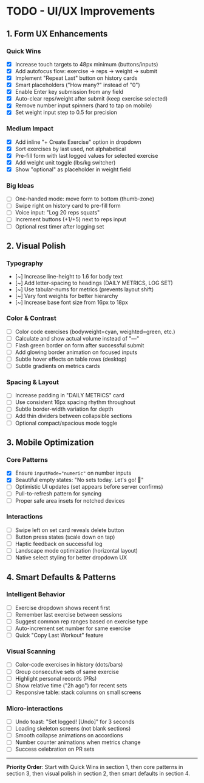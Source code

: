 # TODO - UI/UX Improvements

## 1. Form UX Enhancements

### Quick Wins
- [x] Increase touch targets to 48px minimum (buttons/inputs)
- [x] Add autofocus flow: exercise → reps → weight → submit
- [x] Implement "Repeat Last" button on history cards
- [x] Smart placeholders ("How many?" instead of "0")
- [x] Enable Enter key submission from any field
- [x] Auto-clear reps/weight after submit (keep exercise selected)
- [x] Remove number input spinners (hard to tap on mobile)
- [x] Set weight input step to 0.5 for precision

### Medium Impact
- [x] Add inline "+ Create Exercise" option in dropdown
- [x] Sort exercises by last used, not alphabetical
- [x] Pre-fill form with last logged values for selected exercise
- [x] Add weight unit toggle (lbs/kg switcher)
- [x] Show "optional" as placeholder in weight field

### Big Ideas
- [ ] One-handed mode: move form to bottom (thumb-zone)
- [ ] Swipe right on history card to pre-fill form
- [ ] Voice input: "Log 20 reps squats"
- [ ] Increment buttons (+1/+5) next to reps input
- [ ] Optional rest timer after logging set

## 2. Visual Polish

### Typography
- [~] Increase line-height to 1.6 for body text
- [~] Add letter-spacing to headings (DAILY METRICS, LOG SET)
- [~] Use tabular-nums for metrics (prevents layout shift)
- [~] Vary font weights for better hierarchy
- [~] Increase base font size from 16px to 18px

### Color & Contrast
- [ ] Color code exercises (bodyweight=cyan, weighted=green, etc.)
- [ ] Calculate and show actual volume instead of "—"
- [ ] Flash green border on form after successful submit
- [ ] Add glowing border animation on focused inputs
- [ ] Subtle hover effects on table rows (desktop)
- [ ] Subtle gradients on metrics cards

### Spacing & Layout
- [ ] Increase padding in "DAILY METRICS" card
- [ ] Use consistent 16px spacing rhythm throughout
- [ ] Subtle border-width variation for depth
- [ ] Add thin dividers between collapsible sections
- [ ] Optional compact/spacious mode toggle

## 3. Mobile Optimization

### Core Patterns
- [x] Ensure `inputMode="numeric"` on number inputs
- [x] Beautiful empty states: "No sets today. Let's go! 💪"
- [ ] Optimistic UI updates (set appears before server confirms)
- [ ] Pull-to-refresh pattern for syncing
- [ ] Proper safe area insets for notched devices

### Interactions
- [ ] Swipe left on set card reveals delete button
- [ ] Button press states (scale down on tap)
- [ ] Haptic feedback on successful log
- [ ] Landscape mode optimization (horizontal layout)
- [ ] Native select styling for better dropdown UX

## 4. Smart Defaults & Patterns

### Intelligent Behavior
- [ ] Exercise dropdown shows recent first
- [ ] Remember last exercise between sessions
- [ ] Suggest common rep ranges based on exercise type
- [ ] Auto-increment set number for same exercise
- [ ] Quick "Copy Last Workout" feature

### Visual Scanning
- [ ] Color-code exercises in history (dots/bars)
- [ ] Group consecutive sets of same exercise
- [ ] Highlight personal records (PRs)
- [ ] Show relative time ("2h ago") for recent sets
- [ ] Responsive table: stack columns on small screens

### Micro-interactions
- [ ] Undo toast: "Set logged! [Undo]" for 3 seconds
- [ ] Loading skeleton screens (not blank sections)
- [ ] Smooth collapse animations on accordions
- [ ] Number counter animations when metrics change
- [ ] Success celebration on PR sets

---

**Priority Order**: Start with Quick Wins in section 1, then core patterns in section 3, then visual polish in section 2, then smart defaults in section 4.
